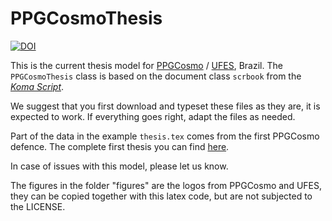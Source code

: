 # PPGCosmoThesis
[![DOI](https://zenodo.org/badge/354127172.svg)](https://zenodo.org/badge/latestdoi/354127172)


This is the current thesis model for [PPGCosmo](https://ppgcosmo.cosmo-ufes.org) / [UFES](https://www.ufes.br), Brazil. The `PPGCosmoThesis` class is based on the document class `scrbook` from the [_Koma Script_](https://ctan.org/pkg/koma-script).

We suggest that you first download and typeset these files as they are, it is expected to work. If everything goes right, adapt the files as needed.

Part of the data in the example `thesis.tex` comes from the first PPGCosmo defence. The complete first thesis you can find [here](https://ppgcosmo.cosmo-ufes.org/emmanuel-frion.html).

In case of issues with this model, please let us know.

The figures in the folder "figures" are the logos from PPGCosmo and UFES, they can be copied together with this latex code, but are not subjected to the LICENSE.
